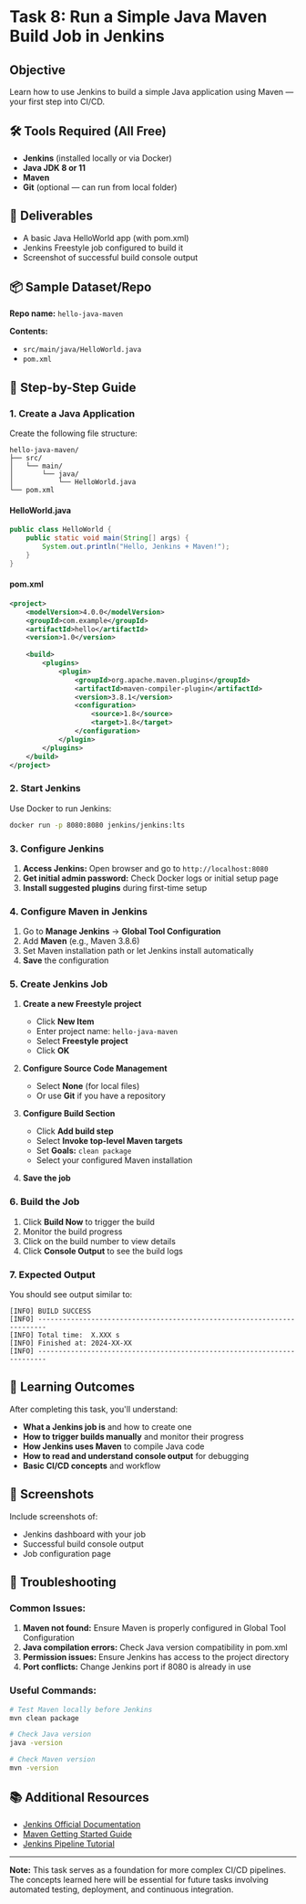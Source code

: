 # Task 8: Run a Simple Java Maven Build Job in Jenkins

## Objective

Learn how to use Jenkins to build a simple Java application using Maven — your first step into CI/CD.

## 🛠 Tools Required (All Free)

- **Jenkins** (installed locally or via Docker)
- **Java JDK 8 or 11**
- **Maven**
- **Git** (optional — can run from local folder)

## 📂 Deliverables

- A basic Java HelloWorld app (with pom.xml)
- Jenkins Freestyle job configured to build it
- Screenshot of successful build console output

## 📦 Sample Dataset/Repo

**Repo name:** `hello-java-maven`

**Contents:**
- `src/main/java/HelloWorld.java`
- `pom.xml`

## 🧭 Step-by-Step Guide

### 1. Create a Java Application

Create the following file structure:
```
hello-java-maven/
├── src/
│   └── main/
│       └── java/
│           └── HelloWorld.java
└── pom.xml
```

#### HelloWorld.java
```java
public class HelloWorld {
    public static void main(String[] args) {
        System.out.println("Hello, Jenkins + Maven!");
    }
}
```

#### pom.xml
```xml
<project>
    <modelVersion>4.0.0</modelVersion>
    <groupId>com.example</groupId>
    <artifactId>hello</artifactId>
    <version>1.0</version>
    
    <build>
        <plugins>
            <plugin>
                <groupId>org.apache.maven.plugins</groupId>
                <artifactId>maven-compiler-plugin</artifactId>
                <version>3.8.1</version>
                <configuration>
                    <source>1.8</source>
                    <target>1.8</target>
                </configuration>
            </plugin>
        </plugins>
    </build>
</project>
```

### 2. Start Jenkins

Use Docker to run Jenkins:
```bash
docker run -p 8080:8080 jenkins/jenkins:lts
```

### 3. Configure Jenkins

1. **Access Jenkins:** Open browser and go to `http://localhost:8080`
2. **Get initial admin password:** Check Docker logs or initial setup page
3. **Install suggested plugins** during first-time setup

### 4. Configure Maven in Jenkins

1. Go to **Manage Jenkins** → **Global Tool Configuration**
2. Add **Maven** (e.g., Maven 3.8.6)
3. Set Maven installation path or let Jenkins install automatically
4. **Save** the configuration

### 5. Create Jenkins Job

1. **Create a new Freestyle project**
   - Click **New Item**
   - Enter project name: `hello-java-maven`
   - Select **Freestyle project**
   - Click **OK**

2. **Configure Source Code Management**
   - Select **None** (for local files)
   - Or use **Git** if you have a repository

3. **Configure Build Section**
   - Click **Add build step**
   - Select **Invoke top-level Maven targets**
   - Set **Goals:** `clean package`
   - Select your configured Maven installation

4. **Save the job**

### 6. Build the Job

1. Click **Build Now** to trigger the build
2. Monitor the build progress
3. Click on the build number to view details
4. Click **Console Output** to see the build logs

### 7. Expected Output

You should see output similar to:
```
[INFO] BUILD SUCCESS
[INFO] ------------------------------------------------------------------------
[INFO] Total time:  X.XXX s
[INFO] Finished at: 2024-XX-XX
[INFO] ------------------------------------------------------------------------
```

## 🎯 Learning Outcomes

After completing this task, you'll understand:

- **What a Jenkins job is** and how to create one
- **How to trigger builds manually** and monitor their progress
- **How Jenkins uses Maven** to compile Java code
- **How to read and understand console output** for debugging
- **Basic CI/CD concepts** and workflow

## 📸 Screenshots

Include screenshots of:
- Jenkins dashboard with your job
- Successful build console output
- Job configuration page

## 🔧 Troubleshooting

### Common Issues:

1. **Maven not found:** Ensure Maven is properly configured in Global Tool Configuration
2. **Java compilation errors:** Check Java version compatibility in pom.xml
3. **Permission issues:** Ensure Jenkins has access to the project directory
4. **Port conflicts:** Change Jenkins port if 8080 is already in use

### Useful Commands:

```bash
# Test Maven locally before Jenkins
mvn clean package

# Check Java version
java -version

# Check Maven version
mvn -version
```

## 📚 Additional Resources

- [Jenkins Official Documentation](https://www.jenkins.io/doc/)
- [Maven Getting Started Guide](https://maven.apache.org/guides/getting-started/)
- [Jenkins Pipeline Tutorial](https://www.jenkins.io/doc/book/pipeline/)

---

**Note:** This task serves as a foundation for more complex CI/CD pipelines. The concepts learned here will be essential for future tasks involving automated testing, deployment, and continuous integration. 